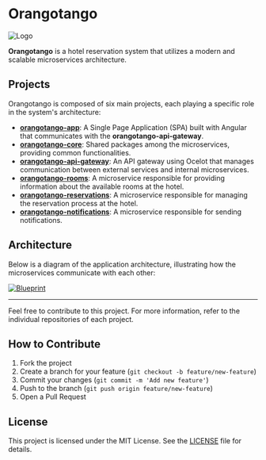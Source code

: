 # Orangotango

![Logo](https://github.com/wesleycosta/orangotango/raw/main/images/logos/logo.png)

**Orangotango** is a hotel reservation system that utilizes a modern and scalable microservices architecture.

## Projects

Orangotango is composed of six main projects, each playing a specific role in the system's architecture:

- [**orangotango-app**](https://github.com/wesleycosta/orangotango-app): A Single Page Application (SPA) built with Angular that communicates with the **orangotango-api-gateway**.
- [**orangotango-core**](https://github.com/wesleycosta/orangotango-core): Shared packages among the microservices, providing common functionalities.
- [**orangotango-api-gateway**](https://github.com/wesleycosta/orangotango-api-gateway): An API gateway using Ocelot that manages communication between external services and internal microservices.
- [**orangotango-rooms**](https://github.com/wesleycosta/orangotango-rooms): A microservice responsible for providing information about the available rooms at the hotel.
- [**orangotango-reservations**](https://github.com/wesleycosta/orangotango-reservations): A microservice responsible for managing the reservation process at the hotel.
- [**orangotango-notifications**](https://github.com/wesleycosta/orangotango-notifications): A microservice responsible for sending notifications.

## Architecture

Below is a diagram of the application architecture, illustrating how the microservices communicate with each other:

[![Blueprint](https://github.com/wesleycosta/orangotango/blob/main/images/diagrams/blueprint.drawio.png)](https://github.com/wesleycosta/orangotango/blob/main/images/diagrams/blueprint.drawio.png)

---

Feel free to contribute to this project. For more information, refer to the individual repositories of each project.

## How to Contribute

1. Fork the project
2. Create a branch for your feature (`git checkout -b feature/new-feature`)
3. Commit your changes (`git commit -m 'Add new feature'`)
4. Push to the branch (`git push origin feature/new-feature`)
5. Open a Pull Request

## License

This project is licensed under the MIT License. See the [LICENSE](LICENSE) file for details.
